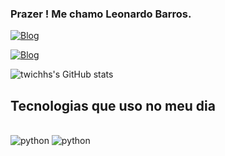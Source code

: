 ###  Prazer ! Me chamo Leonardo Barros.
[![Blog](https://img.shields.io/badge/LinkedIn-0077B5?style=for-the-badge&logo=linkedin&logoColor=white)](https://www.linkedin.com/in/leonardo-barros-07330822a/)  

[![Blog](https://img.shields.io/badge/Instagram-E4405F?style=for-the-badge&logo=instagram&logoColor=white)](https://www.instagram.com/barrinhosl/)

![twichhs's GitHub stats](https://github-readme-stats.vercel.app/api?username=twichhs&theme=gotham&show_icons=true)

## Tecnologias que uso no meu dia
<div style="display: inline_block"><br/>
<img aling="center" alt= "python" src="https://img.shields.io/badge/Python-3776AB?style=for-the-badge&logo=python&logoColor=white"/>
<img aling="center" alt= "python" src="https://img.shields.io/badge/MySQL-00000F?style=for-the-badge&logo=mysql&logoColor=white"/>

</div>
